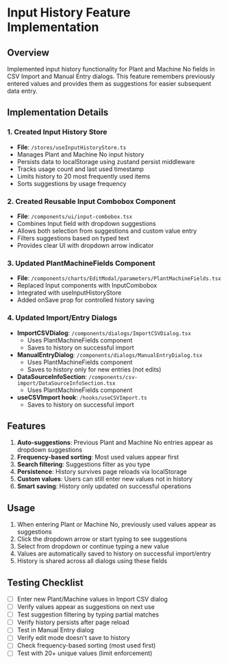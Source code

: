 # Input History Feature Implementation

## Overview
Implemented input history functionality for Plant and Machine No fields in CSV Import and Manual Entry dialogs. This feature remembers previously entered values and provides them as suggestions for easier subsequent data entry.

## Implementation Details

### 1. Created Input History Store
- **File**: `/stores/useInputHistoryStore.ts`
- Manages Plant and Machine No input history
- Persists data to localStorage using zustand persist middleware
- Tracks usage count and last used timestamp
- Limits history to 20 most frequently used items
- Sorts suggestions by usage frequency

### 2. Created Reusable Input Combobox Component
- **File**: `/components/ui/input-combobox.tsx`
- Combines Input field with dropdown suggestions
- Allows both selection from suggestions and custom value entry
- Filters suggestions based on typed text
- Provides clear UI with dropdown arrow indicator

### 3. Updated PlantMachineFields Component
- **File**: `/components/charts/EditModal/parameters/PlantMachineFields.tsx`
- Replaced Input components with InputCombobox
- Integrated with useInputHistoryStore
- Added onSave prop for controlled history saving

### 4. Updated Import/Entry Dialogs
- **ImportCSVDialog**: `/components/dialogs/ImportCSVDialog.tsx`
  - Uses PlantMachineFields component
  - Saves to history on successful import
- **ManualEntryDialog**: `/components/dialogs/ManualEntryDialog.tsx`
  - Uses PlantMachineFields component
  - Saves to history only for new entries (not edits)
- **DataSourceInfoSection**: `/components/csv-import/DataSourceInfoSection.tsx`
  - Uses PlantMachineFields component
- **useCSVImport hook**: `/hooks/useCSVImport.ts`
  - Saves to history on successful import

## Features
1. **Auto-suggestions**: Previous Plant and Machine No entries appear as dropdown suggestions
2. **Frequency-based sorting**: Most used values appear first
3. **Search filtering**: Suggestions filter as you type
4. **Persistence**: History survives page reloads via localStorage
5. **Custom values**: Users can still enter new values not in history
6. **Smart saving**: History only updated on successful operations

## Usage
1. When entering Plant or Machine No, previously used values appear as suggestions
2. Click the dropdown arrow or start typing to see suggestions
3. Select from dropdown or continue typing a new value
4. Values are automatically saved to history on successful import/entry
5. History is shared across all dialogs using these fields

## Testing Checklist
- [ ] Enter new Plant/Machine values in Import CSV dialog
- [ ] Verify values appear as suggestions on next use
- [ ] Test suggestion filtering by typing partial matches
- [ ] Verify history persists after page reload
- [ ] Test in Manual Entry dialog
- [ ] Verify edit mode doesn't save to history
- [ ] Check frequency-based sorting (most used first)
- [ ] Test with 20+ unique values (limit enforcement)